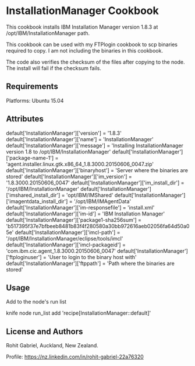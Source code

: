 InstallationManager Cookbook
============================


This cookbook installs IBM Installation Manager version 1.8.3 at /opt/IBM/InstallationManager path.

This cookbook can be used with my FTPlogin cookbook to scp binaries required to copy. I am not including the binaries in this cookbook.

The code also verifies the checksum of the files after copying to the node. The install will fail if the checksum fails.

Requirements
------------
Platforms: Ubuntu 15.04

Attributes
----------
default['InstallationManager']['version'] = '1.8.3'
default['InstallationManager']['name'] = 'InstallationManager'
default['InstallationManager']['message'] = 'Installing InstallationManager version 1.8 to /opt/IBM/InstallationManager'
default['InstallationManager']['package-name-1'] = 'agent.installer.linux.gtk.x86_64_1.8.3000.20150606_0047.zip'
default['InstallationManager']['binaryhost'] = 'Server where the binaries are stored'
default['InstallationManager']['im_version'] = '1.8.3000.20150606_0047'
default['InstallationManager']['im_install_dir'] = '/opt/IBM/InstallationManager'
default['InstallationManager']['imshared_install_dir'] = 'opt/IBM/IMShared'
default['InstallationManager']['imagentdata_install_dir'] = '/opt/IBM/IMAgentData'
default['InstallationManager']['im-responsefile'] = 'install.xml'
default['InstallationManager']['im-id'] = 'IBM Installation Manager'
default['InstallationManager']['package1-sha256sum'] = 'b517395f37e7bfbeeb8481b83f4f280580a30bb972616aeb02056fa64d50a05e'
default['InstallationManager']['imcl-path'] = '/opt/IBM/InstallationManager/eclipse/tools/imcl'
default['InstallationManager']['imcl-packageid'] = 'com.ibm.cic.agent_1.8.3000.20150606_0047'
default['InstallationManager']['ftploginuser'] = 'User to login to the binary host with'
default['InstallationManager']['ftppath'] = 'Path where the binaries are stored'

Usage
-----
Add to the node's run list

knife node run_list add <node name> 'recipe[InstallationManager::default]'

License and Authors
-------------------
Rohit Gabriel, Auckland, New Zealand.

Profile: https://nz.linkedin.com/in/rohit-gabriel-22a76320
